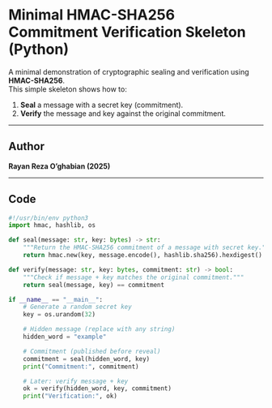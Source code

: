 # Minimal HMAC-SHA256 Commitment Verification Skeleton (Python)

A minimal demonstration of cryptographic sealing and verification using **HMAC-SHA256**.  
This simple skeleton shows how to:

1. **Seal** a message with a secret key (commitment).  
2. **Verify** the message and key against the original commitment.  

---

## Author
**Rayan Reza O’ghabian (2025)**

---

## Code

```python
#!/usr/bin/env python3
import hmac, hashlib, os

def seal(message: str, key: bytes) -> str:
    """Return the HMAC-SHA256 commitment of a message with secret key."""
    return hmac.new(key, message.encode(), hashlib.sha256).hexdigest()

def verify(message: str, key: bytes, commitment: str) -> bool:
    """Check if message + key matches the original commitment."""
    return seal(message, key) == commitment

if __name__ == "__main__":
    # Generate a random secret key
    key = os.urandom(32)

    # Hidden message (replace with any string)
    hidden_word = "example"

    # Commitment (published before reveal)
    commitment = seal(hidden_word, key)
    print("Commitment:", commitment)

    # Later: verify message + key
    ok = verify(hidden_word, key, commitment)
    print("Verification:", ok)
